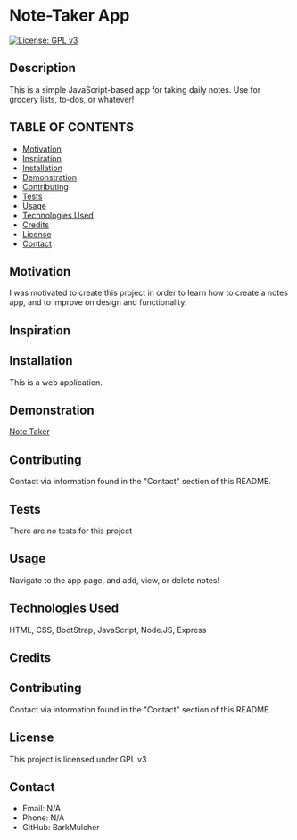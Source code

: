 
  # Note-Taker App

  [![License: GPL v3](https://img.shields.io/badge/License-GPLv3-blue.svg)](https://www.gnu.org/licenses/gpl-3.0) 

  ## Description
  This is a simple JavaScript-based app for taking daily notes. Use for grocery lists, to-dos, or whatever!

  ## TABLE OF CONTENTS
  * [Motivation](#motivation)
  * [Inspiration](#inspiration)
  * [Installation](#installation)
  * [Demonstration](#demonstration)
  * [Contributing](#contributing)
  * [Tests](#Tests)
  * [Usage](#usage)
  * [Technologies Used](#languages)
  * [Credits](#credits)
  * [License](#license)
  * [Contact](#contact)
  
  ## Motivation
  I was motivated to create this project in order to learn how to create a notes app, and to improve on design and functionality.

  ## Inspiration
  

  ## Installation
  This is a web application.

  ## Demonstration
  [Note Taker](https://radiant-reef-90837.herokuapp.com)

  ## Contributing
  Contact via information found in the "Contact" section of this README.

  ## Tests
  There are no tests for this project

  ## Usage
  Navigate to the app page, and add, view, or delete notes!

  ## Technologies Used
  HTML, CSS, BootStrap, JavaScript, Node.JS, Express

  ## Credits
  

  ## Contributing
  Contact via information found in the "Contact" section of this README.

  ## License
  This project is licensed under GPL v3

  ## Contact
  * Email: N/A
  * Phone: N/A
  * GitHub: BarkMulcher
